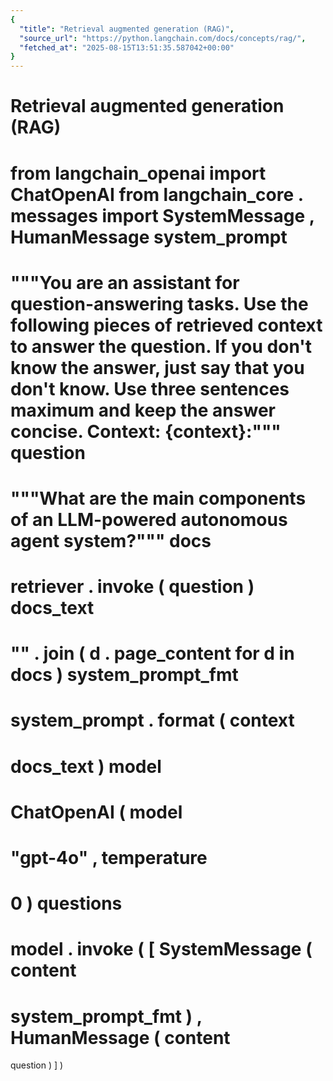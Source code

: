 ```yaml
---
{
  "title": "Retrieval augmented generation (RAG)",
  "source_url": "https://python.langchain.com/docs/concepts/rag/",
  "fetched_at": "2025-08-15T13:51:35.587042+00:00"
}
---
```


# Retrieval augmented generation (RAG)

from
langchain_openai
import
ChatOpenAI
from
langchain_core
.
messages
import
SystemMessage
,
HumanMessage
system_prompt
=
"""You are an assistant for question-answering tasks.
Use the following pieces of retrieved context to answer the question.
If you don't know the answer, just say that you don't know.
Use three sentences maximum and keep the answer concise.
Context: {context}:"""
question
=
"""What are the main components of an LLM-powered autonomous agent system?"""
docs
=
retriever
.
invoke
(
question
)
docs_text
=
""
.
join
(
d
.
page_content
for
d
in
docs
)
system_prompt_fmt
=
system_prompt
.
format
(
context
=
docs_text
)
model
=
ChatOpenAI
(
model
=
"gpt-4o"
,
temperature
=
0
)
questions
=
model
.
invoke
(
[
SystemMessage
(
content
=
system_prompt_fmt
)
,
HumanMessage
(
content
=
question
)
]
)
